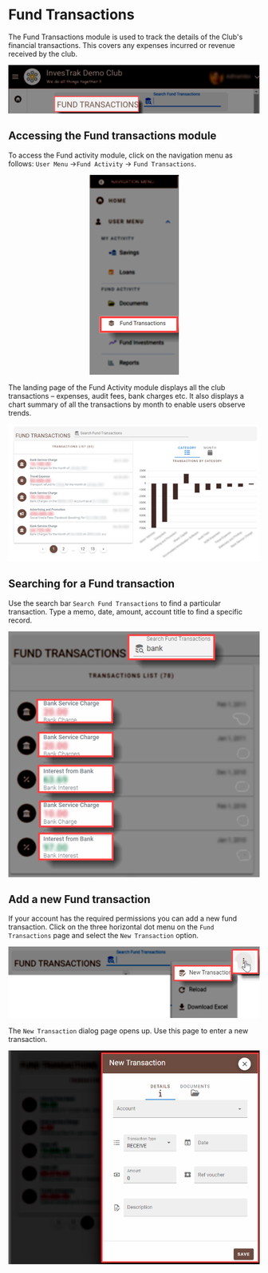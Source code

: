 
# Fund Transactions
The Fund Transactions module is used to track the details of the Club's financial transactions. This covers any expenses incurred or revenue received by the club. 

<p align="center">
    <img src="images/5.0_Fund_Transactions_Banner.png" alt="Fund Transactions">
</p>

## Accessing the Fund transactions module
To access the Fund activity module, click on the navigation menu as follows: `User Menu` ->`Fund Activity` -> `Fund Transactions`.

<p align="center">
    <img src="images/5.1_Fund_Transactions_Menu.png" alt="Fund Transactions menu">
</p>

The landing page of the Fund Activity module displays all the club transactions – expenses, audit fees, bank charges etc. It also displays a chart summary of all the transactions by month to enable users observe trends.

<p align="center">
    <img src="images/5.2_Fund_Transactions_Page.png" alt="Fund Transactions page">
</p>

## Searching for a Fund  transaction 

Use the search bar `Search Fund Transactions` to find a particular transaction. Type a memo, date, amount, account title to find a specific record.

<p align="center">
    <img src="images/5.3_Fund_Transactions_Search.png" alt="Fund Transactions Search">
</p>

## Add a new Fund transaction


If your account has the required permissions you can add a new fund transaction. Click on the three horizontal dot menu on the `Fund Transactions` page and select the `New Transaction` option.

<p align="center">
    <img src="images/5.4_Add_Fund_Tx_Menu.png" alt="Add Fund Transaction Menu">
</p>

The `New Transaction` dialog page opens up. Use this page to enter a new transaction.

<p align="center">
    <img src="images/5.5_Add_Fund_Tx_Page.png" alt="AddFund Transactions page">
</p>

